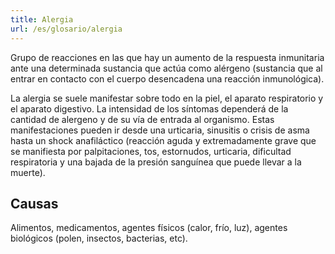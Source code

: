 ```yaml
---
title: Alergia
url: /es/glosario/alergia
---
```


Grupo de reacciones en las que hay un aumento de la respuesta inmunitaria ante una determinada sustancia que actúa como alérgeno (sustancia que al entrar en contacto con el cuerpo desencadena una reacción inmunológica).

La alergia se suele manifestar sobre todo en la piel, el aparato respiratorio y el aparato digestivo. La intensidad de los síntomas dependerá de la cantidad de alergeno y de su vía de entrada al organismo. Estas manifestaciones pueden ir desde una urticaria, sinusitis o crisis de asma hasta un shock anafiláctico (reacción aguda y extremadamente grave que se manifiesta por palpitaciones, tos, estornudos, urticaria, dificultad respiratoria y una bajada de la presión sanguínea que puede llevar a la muerte).

## Causas

Alimentos, medicamentos, agentes físicos (calor, frío, luz), agentes biológicos (polen, insectos, bacterias, etc).